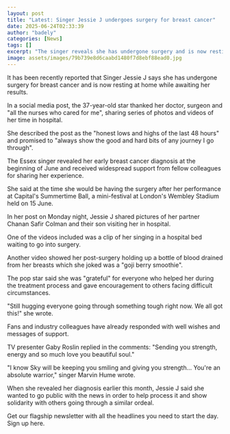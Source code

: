 ```yaml
---
layout: post
title: "Latest: Singer Jessie J undergoes surgery for breast cancer"
date: 2025-06-24T02:33:39
author: "badely"
categories: [News]
tags: []
excerpt: "The singer reveals she has undergone surgery and is now resting at home awaiting her results."
image: assets/images/79b739e8d6caabd1480f7d8ebf88ead0.jpg
---
```


It has been recently reported that Singer Jessie J says she has undergone surgery for breast cancer and is now resting at home while awaiting her results.

In a social media post, the 37-year-old star thanked her doctor, surgeon and "all the nurses who cared for me", sharing series of photos and videos of her time in hospital.

She described the post as the "honest lows and highs of the last 48 hours" and promised to "always show the good and hard bits of any journey I go through".

The Essex singer revealed her early breast cancer diagnosis at the beginning of June and received widespread support from fellow colleagues for sharing her experience.

She said at the time she would be having the surgery after her performance at Capital's Summertime Ball, a mini-festival at London's Wembley Stadium held on 15 June.

In her post on Monday night, Jessie J shared pictures of her partner Chanan Safir Colman and their son visiting her in hospital.

One of the videos included was a clip of her singing in a hospital bed waiting to go into surgery.

Another video showed her post-surgery holding up a bottle of blood drained from her breasts which she joked was a "goji berry smoothie".

The pop star said she was "grateful" for everyone who helped her during the treatment process and gave encouragement to others facing difficult circumstances.

"Still hugging everyone going through something tough right now. We all got this!" she wrote.

Fans and industry colleagues have already responded with well wishes and messages of support.

TV presenter Gaby Roslin replied in the comments: "Sending you strength, energy and so much love you beautiful soul."

"I know Sky will be keeping you smiling and giving you strength... You're an absolute warrior," singer Marvin Hume wrote.

When she revealed her diagnosis earlier this month, Jessie J said she wanted to go public with the news in order to help process it and show solidarity with others going through a similar ordeal.

Get our flagship newsletter with all the headlines you need to start the day. Sign up here.

